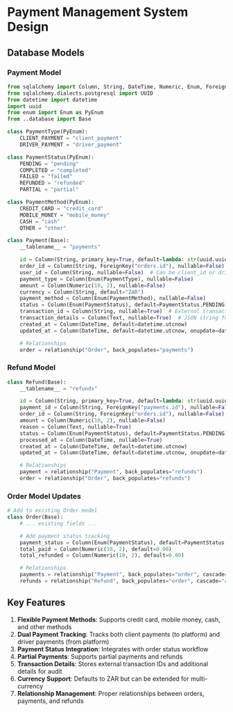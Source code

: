 # Payment Management System Design

## Database Models

### Payment Model

```python
from sqlalchemy import Column, String, DateTime, Numeric, Enum, ForeignKey, Text
from sqlalchemy.dialects.postgresql import UUID
from datetime import datetime
import uuid
from enum import Enum as PyEnum
from ..database import Base

class PaymentType(PyEnum):
    CLIENT_PAYMENT = "client_payment"
    DRIVER_PAYMENT = "driver_payment"

class PaymentStatus(PyEnum):
    PENDING = "pending"
    COMPLETED = "completed"
    FAILED = "failed"
    REFUNDED = "refunded"
    PARTIAL = "partial"

class PaymentMethod(PyEnum):
    CREDIT_CARD = "credit_card"
    MOBILE_MONEY = "mobile_money"
    CASH = "cash"
    OTHER = "other"

class Payment(Base):
    __tablename__ = "payments"

    id = Column(String, primary_key=True, default=lambda: str(uuid.uuid4()))
    order_id = Column(String, ForeignKey("orders.id"), nullable=False)
    user_id = Column(String, nullable=False)  # Can be client_id or driver_id
    payment_type = Column(Enum(PaymentType), nullable=False)
    amount = Column(Numeric(10, 2), nullable=False)
    currency = Column(String, default="ZAR")
    payment_method = Column(Enum(PaymentMethod), nullable=False)
    status = Column(Enum(PaymentStatus), default=PaymentStatus.PENDING)
    transaction_id = Column(String, nullable=True)  # External transaction ID
    transaction_details = Column(Text, nullable=True)  # JSON string for additional details
    created_at = Column(DateTime, default=datetime.utcnow)
    updated_at = Column(DateTime, default=datetime.utcnow, onupdate=datetime.utcnow)

    # Relationships
    order = relationship("Order", back_populates="payments")
```

### Refund Model

```python
class Refund(Base):
    __tablename__ = "refunds"

    id = Column(String, primary_key=True, default=lambda: str(uuid.uuid4()))
    payment_id = Column(String, ForeignKey("payments.id"), nullable=False)
    order_id = Column(String, ForeignKey("orders.id"), nullable=False)
    amount = Column(Numeric(10, 2), nullable=False)
    reason = Column(Text, nullable=True)
    status = Column(Enum(PaymentStatus), default=PaymentStatus.PENDING)
    processed_at = Column(DateTime, nullable=True)
    created_at = Column(DateTime, default=datetime.utcnow)
    updated_at = Column(DateTime, default=datetime.utcnow, onupdate=datetime.utcnow)

    # Relationships
    payment = relationship("Payment", back_populates="refunds")
    order = relationship("Order", back_populates="refunds")
```

### Order Model Updates

```python
# Add to existing Order model
class Order(Base):
    # ... existing fields ...

    # Add payment status tracking
    payment_status = Column(Enum(PaymentStatus), default=PaymentStatus.PENDING)
    total_paid = Column(Numeric(10, 2), default=0.00)
    total_refunded = Column(Numeric(10, 2), default=0.00)

    # Relationships
    payments = relationship("Payment", back_populates="order", cascade="all, delete-orphan")
    refunds = relationship("Refund", back_populates="order", cascade="all, delete-orphan")
```

## Key Features

1. **Flexible Payment Methods**: Supports credit card, mobile money, cash, and other methods
2. **Dual Payment Tracking**: Tracks both client payments (to platform) and driver payments (from platform)
3. **Payment Status Integration**: Integrates with order status workflow
4. **Partial Payments**: Supports partial payments and refunds
5. **Transaction Details**: Stores external transaction IDs and additional details for audit
6. **Currency Support**: Defaults to ZAR but can be extended for multi-currency
7. **Relationship Management**: Proper relationships between orders, payments, and refunds